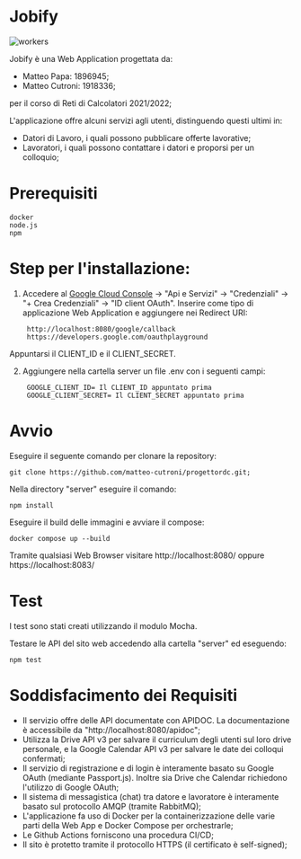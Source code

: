 # Jobify
![workers](https://user-images.githubusercontent.com/105429984/178597381-2b2685d9-7508-4036-badc-dfe03bf06b27.png)

Jobify è una Web Application progettata da:

- Matteo Papa: 1896945;
- Matteo Cutroni: 1918336;
 
per il corso di Reti di Calcolatori 2021/2022;

L'applicazione offre alcuni servizi agli utenti, distinguendo questi ultimi in:
  
- Datori di Lavoro, i quali possono pubblicare offerte lavorative;
- Lavoratori, i quali possono contattare i datori e proporsi per un colloquio;
  
# Prerequisiti

    docker
    node.js
    npm

# Step per l'installazione:

1) Accedere al [Google Cloud Console](https://console.cloud.google.com) -> "Api e Servizi" -> "Credenziali" -> "+ Crea Credenziali" -> "ID client OAuth".
Inserire come tipo di applicazione Web Application e aggiungere nei Redirect URI:
  
		http://localhost:8080/google/callback
		https://developers.google.com/oauthplayground
		
Appuntarsi il CLIENT_ID e il CLIENT_SECRET.


2) Aggiungere nella cartella server un file .env con i seguenti campi:

		GOOGLE_CLIENT_ID= Il CLIENT_ID appuntato prima
		GOOGLE_CLIENT_SECRET= Il CLIENT_SECRET appuntato prima

# Avvio 

Eseguire il seguente comando per clonare la repository:

	git clone https://github.com/matteo-cutroni/progettordc.git;

Nella directory "server" eseguire il comando:

	npm install

Eseguire il build delle immagini e avviare il compose:

	docker compose up --build

Tramite qualsiasi Web Browser visitare http://localhost:8080/ oppure https://localhost:8083/

# Test 

I test sono stati creati utilizzando il modulo Mocha.

Testare le API del sito web accedendo alla cartella "server" ed eseguendo:

	npm test	


# Soddisfacimento dei Requisiti

- Il servizio offre delle API documentate con APIDOC. La documentazione è accessibile da "http://localhost:8080/apidoc";
- Utilizza la Drive API v3 per salvare il curriculum degli utenti sul loro drive personale, e la Google Calendar API v3 per salvare le date dei colloqui confermati;
- Il servizio di registrazione e di login è interamente basato su Google OAuth (mediante Passport.js). Inoltre sia Drive che Calendar richiedono l'utilizzo di Google OAuth;
- Il sistema di messagistica (chat) tra datore e lavoratore è interamente basato sul protocollo AMQP (tramite RabbitMQ);
- L'applicazione fa uso di Docker per la containerizzazione delle varie parti della Web App e Docker Compose per orchestrarle;
- Le Github Actions forniscono una procedura CI/CD;
- Il sito è protetto tramite il protocollo HTTPS (il certificato è self-signed);
